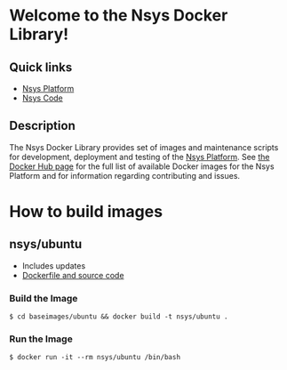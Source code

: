 # Welcome to the Nsys Docker Library!

## Quick links

* [Nsys Platform][1]
* [Nsys Code][2]

## Description

The Nsys Docker Library provides set of images and maintenance scripts for development, deployment and testing of the [Nsys Platform](https://nsys.org). See [the Docker Hub page](https://hub.docker.com/r/nsys) for the full list of available Docker images for the Nsys Platform and for information regarding contributing and issues.

[1]: https://nsys.org
[2]: https://code.nsys.org

# How to build images

## nsys/ubuntu

* Includes updates
* [Dockerfile and source code](https://github.com/nsys-code/nsys-docker-library)

### Build the Image

~~~~
$ cd baseimages/ubuntu && docker build -t nsys/ubuntu .
~~~~

### Run the Image

~~~~
$ docker run -it --rm nsys/ubuntu /bin/bash
~~~~